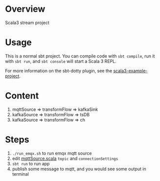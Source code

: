 # Overview
Scala3 stream project
# Usage

This is a normal sbt project. You can compile code with `sbt compile`, run it with `sbt run`, and `sbt console` will start a Scala 3 REPL.

For more information on the sbt-dotty plugin, see the
[scala3-example-project](https://github.com/scala/scala3-example-project/blob/main/README.md).
# Content
1. mqttSource => transformFlow => kafkaSink
2. kafkaSource => transformFlow => tsDB
3. kafkaSource => transformFlow => ch
# Steps
1. `./run_emqx.sh` to run emqx mqtt source
2. edit [mqttSource.scala](./src/main/scala/org/heathkang/scala3_stream/mqttSource.scala) `topic` and `connectionSettings`
3. `sbt run` to run app
4. publish some message to mqtt, and you would see some output in terminal